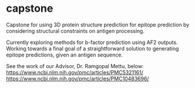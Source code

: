 # capstone
Capstone for using 3D protein structure prediction for epitope prediction by considering structural constraints on antigen processing.

Currently exploring methods for b-factor prediction using AF2 outputs. Working towards a final goal of a straightforward solution to generating epitope predictions, given an antigen sequence.

See the work of our Advisor, Dr. Ramgopal Mettu, below: 
https://www.ncbi.nlm.nih.gov/pmc/articles/PMC5321161/
https://www.ncbi.nlm.nih.gov/pmc/articles/PMC10483696/
